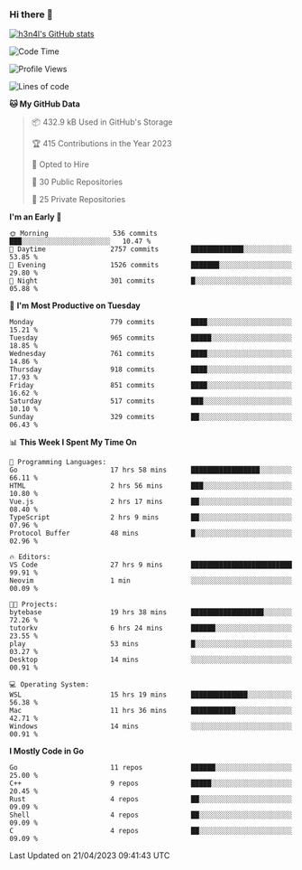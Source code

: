 ### Hi there 👋

[![h3n4l's GitHub stats](https://github-readme-stats.vercel.app/api?username=h3n4l&count_private=true&show_icons=true&theme=radical)](https://github.com/h3n4l/github-readme-stats)

<!--START_SECTION:waka-->
![Code Time](http://img.shields.io/badge/Code%20Time-1%2C158%20hrs%2056%20mins-blue)

![Profile Views](http://img.shields.io/badge/Profile%20Views-2-blue)

![Lines of code](https://img.shields.io/badge/From%20Hello%20World%20I%27ve%20Written-2.8%20million%20lines%20of%20code-blue)

**🐱 My GitHub Data** 

> 📦 432.9 kB Used in GitHub's Storage 
 > 
> 🏆 415 Contributions in the Year 2023
 > 
> 💼 Opted to Hire
 > 
> 📜 30 Public Repositories 
 > 
> 🔑 25 Private Repositories 
 > 
**I'm an Early 🐤** 

```text
🌞 Morning                536 commits         ███░░░░░░░░░░░░░░░░░░░░░░   10.47 % 
🌆 Daytime                2757 commits        █████████████░░░░░░░░░░░░   53.85 % 
🌃 Evening                1526 commits        ███████░░░░░░░░░░░░░░░░░░   29.80 % 
🌙 Night                  301 commits         █░░░░░░░░░░░░░░░░░░░░░░░░   05.88 % 
```
📅 **I'm Most Productive on Tuesday** 

```text
Monday                   779 commits         ████░░░░░░░░░░░░░░░░░░░░░   15.21 % 
Tuesday                  965 commits         █████░░░░░░░░░░░░░░░░░░░░   18.85 % 
Wednesday                761 commits         ████░░░░░░░░░░░░░░░░░░░░░   14.86 % 
Thursday                 918 commits         ████░░░░░░░░░░░░░░░░░░░░░   17.93 % 
Friday                   851 commits         ████░░░░░░░░░░░░░░░░░░░░░   16.62 % 
Saturday                 517 commits         ███░░░░░░░░░░░░░░░░░░░░░░   10.10 % 
Sunday                   329 commits         ██░░░░░░░░░░░░░░░░░░░░░░░   06.43 % 
```


📊 **This Week I Spent My Time On** 

```text
💬 Programming Languages: 
Go                       17 hrs 58 mins      █████████████████░░░░░░░░   66.11 % 
HTML                     2 hrs 56 mins       ███░░░░░░░░░░░░░░░░░░░░░░   10.80 % 
Vue.js                   2 hrs 17 mins       ██░░░░░░░░░░░░░░░░░░░░░░░   08.40 % 
TypeScript               2 hrs 9 mins        ██░░░░░░░░░░░░░░░░░░░░░░░   07.96 % 
Protocol Buffer          48 mins             █░░░░░░░░░░░░░░░░░░░░░░░░   02.96 % 

🔥 Editors: 
VS Code                  27 hrs 9 mins       █████████████████████████   99.91 % 
Neovim                   1 min               ░░░░░░░░░░░░░░░░░░░░░░░░░   00.09 % 

🐱‍💻 Projects: 
bytebase                 19 hrs 38 mins      ██████████████████░░░░░░░   72.26 % 
tutorkv                  6 hrs 24 mins       ██████░░░░░░░░░░░░░░░░░░░   23.55 % 
play                     53 mins             █░░░░░░░░░░░░░░░░░░░░░░░░   03.27 % 
Desktop                  14 mins             ░░░░░░░░░░░░░░░░░░░░░░░░░   00.91 % 

💻 Operating System: 
WSL                      15 hrs 19 mins      ██████████████░░░░░░░░░░░   56.38 % 
Mac                      11 hrs 36 mins      ███████████░░░░░░░░░░░░░░   42.71 % 
Windows                  14 mins             ░░░░░░░░░░░░░░░░░░░░░░░░░   00.91 % 
```

**I Mostly Code in Go** 

```text
Go                       11 repos            ██████░░░░░░░░░░░░░░░░░░░   25.00 % 
C++                      9 repos             █████░░░░░░░░░░░░░░░░░░░░   20.45 % 
Rust                     4 repos             ██░░░░░░░░░░░░░░░░░░░░░░░   09.09 % 
Shell                    4 repos             ██░░░░░░░░░░░░░░░░░░░░░░░   09.09 % 
C                        4 repos             ██░░░░░░░░░░░░░░░░░░░░░░░   09.09 % 
```




 Last Updated on 21/04/2023 09:41:43 UTC
<!--END_SECTION:waka-->

